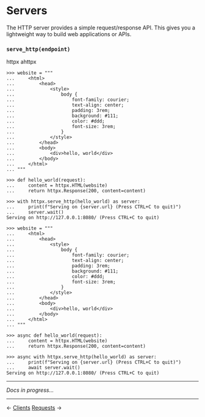 # Servers

The HTTP server provides a simple request/response API.
This gives you a lightweight way to build web applications or APIs.

### `serve_http(endpoint)`

<div class="tabs"><a onclick="httpx()" class="httpx">httpx</a> <a onclick="ahttpx()" class="ahttpx hidden">ahttpx</a></div>

```{ .python .httpx }
>>> website = """
...     <html>
...         <head>
...             <style>
...                 body {
...                     font-family: courier;
...                     text-align: center;
...                     padding: 3rem;
...                     background: #111;
...                     color: #ddd;
...                     font-size: 3rem;
...                 }
...             </style>
...         </head>
...         <body>
...             <div>hello, world</div>
...         </body>
...     </html>
... """

>>> def hello_world(request):
...     content = httpx.HTML(website)
...     return httpx.Response(200, content=content)

>>> with httpx.serve_http(hello_world) as server:
...     print(f"Serving on {server.url} (Press CTRL+C to quit)")
...     server.wait()
Serving on http://127.0.0.1:8080/ (Press CTRL+C to quit)
```

```{ .python .ahttpx .hidden }
>>> website = """
...     <html>
...         <head>
...             <style>
...                 body {
...                     font-family: courier;
...                     text-align: center;
...                     padding: 3rem;
...                     background: #111;
...                     color: #ddd;
...                     font-size: 3rem;
...                 }
...             </style>
...         </head>
...         <body>
...             <div>hello, world</div>
...         </body>
...     </html>
... """

>>> async def hello_world(request):
...     content = httpx.HTML(website)
...     return httpx.Response(200, content=content)

>>> async with httpx.serve_http(hello_world) as server:
...     print(f"Serving on {server.url} (Press CTRL+C to quit)")
...     await server.wait()
Serving on http://127.0.0.1:8080/ (Press CTRL+C to quit)
```

---

*Docs in progress...*

---

<span class="link-prev">← [Clients](clients.md)</span>
<span class="link-next">[Requests](requests.md) →</span>
<span>&nbsp;</span>

